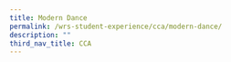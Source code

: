 ```yaml
---
title: Modern Dance
permalink: /wrs-student-experience/cca/modern-dance/
description: ""
third_nav_title: CCA
---
```

